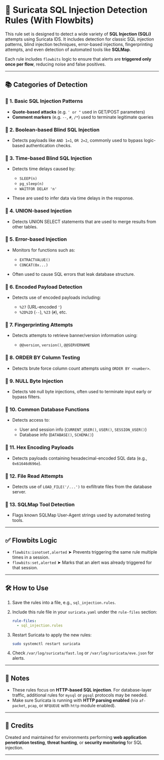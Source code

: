 # 📄 Suricata SQL Injection Detection Rules (With Flowbits)

This rule set is designed to detect a wide variety of **SQL Injection (SQLi)** attempts using Suricata IDS. It includes detection for classic SQL injection patterns, blind injection techniques, error-based injections, fingerprinting attempts, and even detection of automated tools like **SQLMap**.

Each rule includes `flowbits` logic to ensure that alerts are **triggered only once per flow**, reducing noise and false positives.

---

## 📚 Categories of Detection

### 🔹 1. Basic SQL Injection Patterns

* **Quote-based attacks** (e.g. `' or "` used in GET/POST parameters)
* **Comment markers** (e.g. `--`, `#`, `/*`) used to terminate legitimate queries

### 🔹 2. Boolean-based Blind SQL Injection

* Detects payloads like `AND 1=1`, `OR 2=2`, commonly used to bypass logic-based authentication checks.

### 🔹 3. Time-based Blind SQL Injection

* Detects time delays caused by:

  * `SLEEP(n)`
  * `pg_sleep(n)`
  * `WAITFOR DELAY 'n'`
* These are used to infer data via time delays in the response.

### 🔹 4. UNION-based Injection

* Detects UNION SELECT statements that are used to merge results from other tables.

### 🔹 5. Error-based Injection

* Monitors for functions such as:

  * `EXTRACTVALUE()`
  * `CONCAT(0x...)`
* Often used to cause SQL errors that leak database structure.

### 🔹 6. Encoded Payload Detection

* Detects use of encoded payloads including:

  * `%27` (URL-encoded `'`)
  * `%2D%2D` (`--`), `%23` (`#`), etc.

### 🔹 7. Fingerprinting Attempts

* Detects attempts to retrieve banner/version information using:

  * `@@version`, `version()`, `@@SERVERNAME`

### 🔹 8. ORDER BY Column Testing

* Detects brute force column count attempts using `ORDER BY <number>`.

### 🔹 9. NULL Byte Injection

* Detects `%00` null byte injections, often used to terminate input early or bypass filters.

### 🔹 10. Common Database Functions

* Detects access to:

  * User and session info (`CURRENT_USER()`, `USER()`, `SESSION_USER()`)
  * Database info (`DATABASE()`, `SCHEMA()`)

### 🔹 11. Hex Encoding Payloads

* Detects payloads containing hexadecimal-encoded SQL data (e.g., `0x61646d696e`).

### 🔹 12. File Read Attempts

* Detects use of `LOAD_FILE('/...')` to exfiltrate files from the database server.

### 🔹 13. SQLMap Tool Detection

* Flags known SQLMap User-Agent strings used by automated testing tools.

---

## ✅ Flowbits Logic

* `flowbits:isnotset,alerted`
  ➤ Prevents triggering the same rule multiple times in a session.
* `flowbits:set,alerted`
  ➤ Marks that an alert was already triggered for that session.

---

## 🛠 How to Use

1. Save the rules into a file, e.g., `sql_injection.rules`.
2. Include this rule file in your `suricata.yaml` under the `rule-files` section:

   ```yaml
   rule-files:
     - sql_injection.rules
   ```
3. Restart Suricata to apply the new rules:

   ```bash
   sudo systemctl restart suricata
   ```
4. Check `/var/log/suricata/fast.log` or `/var/log/suricata/eve.json` for alerts.

---

## 📎 Notes

* These rules focus on **HTTP-based SQL injection**. For database-layer traffic, additional rules for `mysql` or `pgsql` protocols may be needed.
* Make sure Suricata is running with **HTTP parsing enabled** (via `af-packet`, `pcap`, or `NFQUEUE` with `http` module enabled).

---

## 📌 Credits

Created and maintained for environments performing **web application penetration testing**, **threat hunting**, or **security monitoring** for SQL injection.

---
